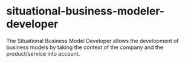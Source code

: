 # situational-business-modeler-developer
The Situational Business Model Developer allows the development of business models by taking the context of the company and the product/service into account.
